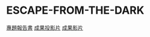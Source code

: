 # ESCAPE-FROM-THE-DARK
[專題報告書](https://drive.google.com/drive/folders/1cjaZ-_uhUkhgAwAkvqNuuIBx--lwRPTW)
[成果投影片](https://drive.google.com/file/d/1nJYSmT_YQ8QImUI1ntM2tf8u3Zj1dzUl/view?usp=sharing)
[成果影片](https://drive.google.com/file/d/1TnlMvZLDUQCg2wZM2nYswXEkFlnLXzZA/view?usp=sharing)
